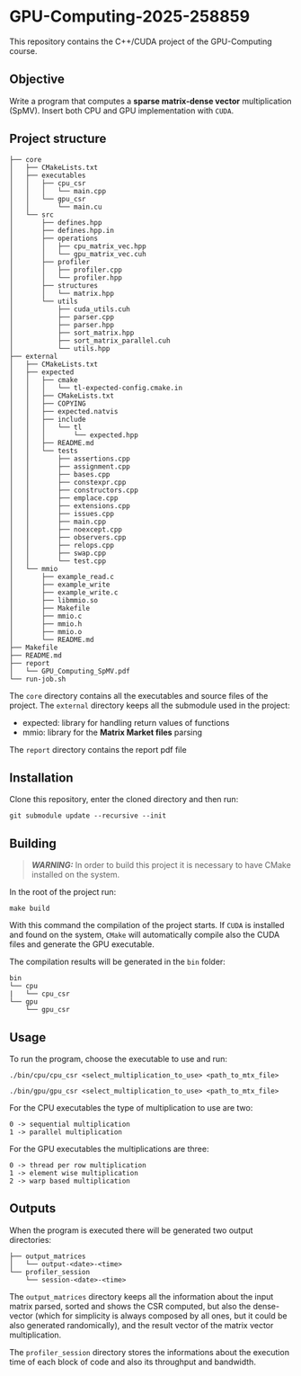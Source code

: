 # GPU-Computing-2025-258859
This repository contains the C++/CUDA project of the GPU-Computing course.

## Objective
Write a program that computes a **sparse matrix-dense vector** multiplication (SpMV). Insert both CPU and GPU implementation with `CUDA`. 

## Project structure
```
├── core
│   ├── CMakeLists.txt
│   ├── executables
│   │   ├── cpu_csr
│   │   │   └── main.cpp
│   │   └── gpu_csr
│   │       └── main.cu
│   └── src
│       ├── defines.hpp
│       ├── defines.hpp.in
│       ├── operations
│       │   ├── cpu_matrix_vec.hpp
│       │   └── gpu_matrix_vec.cuh
│       ├── profiler
│       │   ├── profiler.cpp
│       │   └── profiler.hpp
│       ├── structures
│       │   └── matrix.hpp
│       └── utils
│           ├── cuda_utils.cuh
│           ├── parser.cpp
│           ├── parser.hpp
│           ├── sort_matrix.hpp
│           ├── sort_matrix_parallel.cuh
│           └── utils.hpp
├── external
│   ├── CMakeLists.txt
│   ├── expected
│   │   ├── cmake
│   │   │   └── tl-expected-config.cmake.in
│   │   ├── CMakeLists.txt
│   │   ├── COPYING
│   │   ├── expected.natvis
│   │   ├── include
│   │   │   └── tl
│   │   │       └── expected.hpp
│   │   ├── README.md
│   │   └── tests
│   │       ├── assertions.cpp
│   │       ├── assignment.cpp
│   │       ├── bases.cpp
│   │       ├── constexpr.cpp
│   │       ├── constructors.cpp
│   │       ├── emplace.cpp
│   │       ├── extensions.cpp
│   │       ├── issues.cpp
│   │       ├── main.cpp
│   │       ├── noexcept.cpp
│   │       ├── observers.cpp
│   │       ├── relops.cpp
│   │       ├── swap.cpp
│   │       └── test.cpp
│   └── mmio
│       ├── example_read.c
│       ├── example_write
│       ├── example_write.c
│       ├── libmmio.so
│       ├── Makefile
│       ├── mmio.c
│       ├── mmio.h
│       ├── mmio.o
│       └── README.md
├── Makefile
├── README.md
├── report
│   └── GPU_Computing_SpMV.pdf
└── run-job.sh
```
The ``core`` directory contains all the executables and source files of the project.
The ``external`` directory keeps all the submodule used in the project:
 - expected: library for handling return values of functions
 - mmio: library for the **Matrix Market files** parsing
   
The ``report`` directory contains the report pdf file

## Installation
Clone this repository, enter the cloned directory and then run: 
```
git submodule update --recursive --init
```

## Building
> **_WARNING:_**  In order to build this project it is necessary to have CMake installed on the system.

In the root of the project run:
```
make build
```
With this command the compilation of the project starts. If `CUDA` is installed and found on the system, `CMake` will automatically compile also the CUDA files and generate the GPU executable.

The compilation results will be generated in the `bin` folder:
```
bin
└── cpu
|   └── cpu_csr
└── gpu
    └── gpu_csr
```

## Usage
To run the program, choose the executable to use and run:
```
./bin/cpu/cpu_csr <select_multiplication_to_use> <path_to_mtx_file>

./bin/gpu/gpu_csr <select_multiplication_to_use> <path_to_mtx_file>
```

For the CPU executables the type of multiplication to use are two:
```
0 -> sequential multiplication
1 -> parallel multiplication
```

For the GPU executables the multiplications are three:
```
0 -> thread per row multiplication
1 -> element wise multiplication
2 -> warp based multiplication
```

## Outputs
When the program is executed there will be generated two output directories:
```
├── output_matrices
│   └── output-<date>-<time>
└── profiler_session
    └── session-<date>-<time>
```
The `output_matrices` directory keeps all the information about the input matrix parsed, sorted and shows the CSR computed, but also the dense-vector (which for simplicity is always composed by all ones, but it could be also generated randomically), and the result vector of the matrix vector multiplication.

The `profiler_session` directory stores the informations about the execution time of each block of code and also its throughput and bandwidth.

